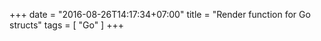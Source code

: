 +++
date = "2016-08-26T14:17:34+07:00"
title = "Render function for Go structs"
tags = [ "Go" ]
+++
